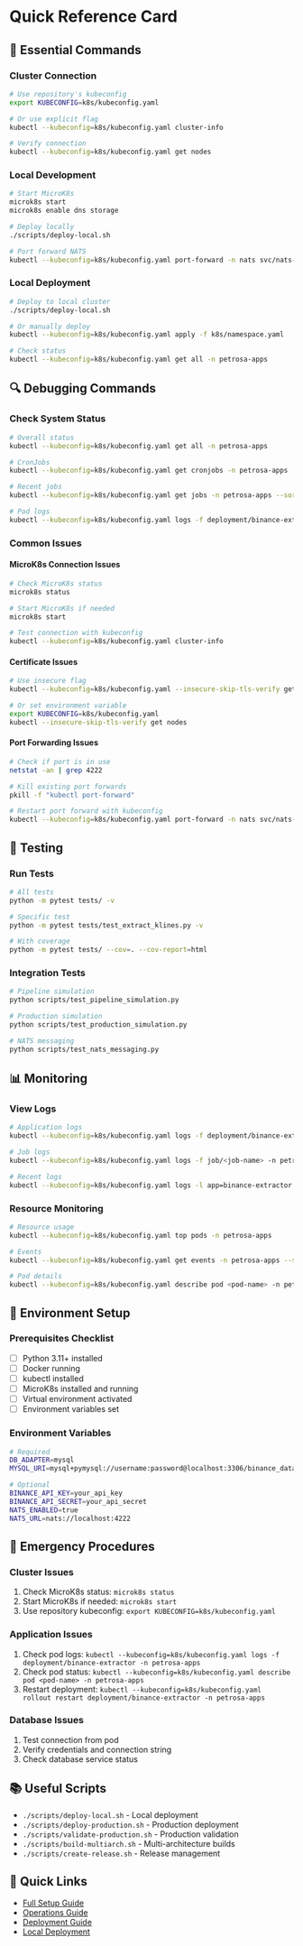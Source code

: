 # Quick Reference Card

## 🚀 Essential Commands

### Cluster Connection
```bash
# Use repository's kubeconfig
export KUBECONFIG=k8s/kubeconfig.yaml

# Or use explicit flag
kubectl --kubeconfig=k8s/kubeconfig.yaml cluster-info

# Verify connection
kubectl --kubeconfig=k8s/kubeconfig.yaml get nodes
```

### Local Development
```bash
# Start MicroK8s
microk8s start
microk8s enable dns storage

# Deploy locally
./scripts/deploy-local.sh

# Port forward NATS
kubectl --kubeconfig=k8s/kubeconfig.yaml port-forward -n nats svc/nats-server 4222:4222 &
```

### Local Deployment
```bash
# Deploy to local cluster
./scripts/deploy-local.sh

# Or manually deploy
kubectl --kubeconfig=k8s/kubeconfig.yaml apply -f k8s/namespace.yaml

# Check status
kubectl --kubeconfig=k8s/kubeconfig.yaml get all -n petrosa-apps
```

## 🔍 Debugging Commands

### Check System Status
```bash
# Overall status
kubectl --kubeconfig=k8s/kubeconfig.yaml get all -n petrosa-apps

# CronJobs
kubectl --kubeconfig=k8s/kubeconfig.yaml get cronjobs -n petrosa-apps

# Recent jobs
kubectl --kubeconfig=k8s/kubeconfig.yaml get jobs -n petrosa-apps --sort-by=.metadata.creationTimestamp

# Pod logs
kubectl --kubeconfig=k8s/kubeconfig.yaml logs -f deployment/binance-extractor -n petrosa-apps
```

### Common Issues

#### MicroK8s Connection Issues
```bash
# Check MicroK8s status
microk8s status

# Start MicroK8s if needed
microk8s start

# Test connection with kubeconfig
kubectl --kubeconfig=k8s/kubeconfig.yaml cluster-info
```

#### Certificate Issues
```bash
# Use insecure flag
kubectl --kubeconfig=k8s/kubeconfig.yaml --insecure-skip-tls-verify get nodes

# Or set environment variable
export KUBECONFIG=k8s/kubeconfig.yaml
kubectl --insecure-skip-tls-verify get nodes
```

#### Port Forwarding Issues
```bash
# Check if port is in use
netstat -an | grep 4222

# Kill existing port forwards
pkill -f "kubectl port-forward"

# Restart port forward with kubeconfig
kubectl --kubeconfig=k8s/kubeconfig.yaml port-forward -n nats svc/nats-server 4222:4222 &
```

## 🧪 Testing

### Run Tests
```bash
# All tests
python -m pytest tests/ -v

# Specific test
python -m pytest tests/test_extract_klines.py -v

# With coverage
python -m pytest tests/ --cov=. --cov-report=html
```

### Integration Tests
```bash
# Pipeline simulation
python scripts/test_pipeline_simulation.py

# Production simulation
python scripts/test_production_simulation.py

# NATS messaging
python scripts/test_nats_messaging.py
```

## 📊 Monitoring

### View Logs
```bash
# Application logs
kubectl --kubeconfig=k8s/kubeconfig.yaml logs -f deployment/binance-extractor -n petrosa-apps

# Job logs
kubectl --kubeconfig=k8s/kubeconfig.yaml logs -f job/<job-name> -n petrosa-apps

# Recent logs
kubectl --kubeconfig=k8s/kubeconfig.yaml logs -l app=binance-extractor -n petrosa-apps --since=1h
```

### Resource Monitoring
```bash
# Resource usage
kubectl --kubeconfig=k8s/kubeconfig.yaml top pods -n petrosa-apps

# Events
kubectl --kubeconfig=k8s/kubeconfig.yaml get events -n petrosa-apps --sort-by=.metadata.creationTimestamp

# Pod details
kubectl --kubeconfig=k8s/kubeconfig.yaml describe pod <pod-name> -n petrosa-apps
```

## 🔧 Environment Setup

### Prerequisites Checklist
- [ ] Python 3.11+ installed
- [ ] Docker running
- [ ] kubectl installed
- [ ] MicroK8s installed and running
- [ ] Virtual environment activated
- [ ] Environment variables set

### Environment Variables
```bash
# Required
DB_ADAPTER=mysql
MYSQL_URI=mysql+pymysql://username:password@localhost:3306/binance_data

# Optional
BINANCE_API_KEY=your_api_key
BINANCE_API_SECRET=your_api_secret
NATS_ENABLED=true
NATS_URL=nats://localhost:4222
```

## 🚨 Emergency Procedures

### Cluster Issues
1. Check MicroK8s status: `microk8s status`
2. Start MicroK8s if needed: `microk8s start`
3. Use repository kubeconfig: `export KUBECONFIG=k8s/kubeconfig.yaml`

### Application Issues
1. Check pod logs: `kubectl --kubeconfig=k8s/kubeconfig.yaml logs -f deployment/binance-extractor -n petrosa-apps`
2. Check pod status: `kubectl --kubeconfig=k8s/kubeconfig.yaml describe pod <pod-name> -n petrosa-apps`
3. Restart deployment: `kubectl --kubeconfig=k8s/kubeconfig.yaml rollout restart deployment/binance-extractor -n petrosa-apps`

### Database Issues
1. Test connection from pod
2. Verify credentials and connection string
3. Check database service status

## 📚 Useful Scripts

- `./scripts/deploy-local.sh` - Local deployment
- `./scripts/deploy-production.sh` - Production deployment
- `./scripts/validate-production.sh` - Production validation
- `./scripts/build-multiarch.sh` - Multi-architecture builds
- `./scripts/create-release.sh` - Release management

## 🔗 Quick Links

- [Full Setup Guide](REPOSITORY_SETUP_GUIDE.md)
- [Operations Guide](OPERATIONS_GUIDE.md)
- [Deployment Guide](DEPLOYMENT_GUIDE.md)
- [Local Deployment](LOCAL_DEPLOY.md) 